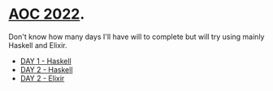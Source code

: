 # [AOC 2022](https://adventofcode.com/). 
Don't know how many days I'll have will to complete but will try using mainly Haskell and Elixir.

- [DAY 1 - Haskell](/D1/Main.hs)
- [DAY 2 - Haskell](/D2/Main.hs)
- [DAY 2 - Elixir](/D3/Main.exs)
